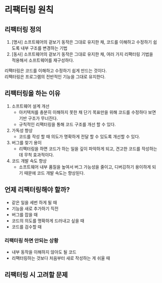 # 리팩터링 원칙

## 리팩터링 정의

1. [명사] 소프트웨어의 겉보기 동작은 그대로 유지한 채, 코드를 이해하고 수정하기 쉽도록 내부 구조를 변경하는 기법
2. [동사] 소프트웨어의 겉보기 동작은 그대로 유지한 채, 여러 가지 리팩터링 기법을 적용해서 소프트웨어를 재구성하다.

리팩터링은 코드를 이해하고 수정하기 쉽게 만드는 것이다.  
리팩터링은 프로그램의 전반적인 기능을 그대로 유지한다.

## 리팩터링을 하는 이유

1. 소프트웨어 설계 개선
   - 아키텍처를 충분히 이해하지 못한 채 단기 목표만을 위해 코드를 수정하다 보면 기반 구조가 무너진다.
   - 규칙적인 리팩터링을 통해 코드 구조를 개선 할 수 있다.
2. 가독성 향상
   - 코드를 작성 할 때 의도가 명확하게 전달 할 수 있도록 개선할 수 있다.
3. 버그를 찾기 용이
   - 리팩터링을 하면 코드가 하는 일을 깊이 파악하게 되고, 견고한 코드를 작성하는 데 무척 효과적이다.
4. 코드 개발 속도 향상
   - 소프트웨어 내부 품질을 높여서 버그 가능성을 줄이고, 디버깅하기 용이하게 되기 때문에 코드 개발 속도는 향상된다.

## 언제 리팩터링해야 할까?

- 같은 일을 세번 하게 될 때
- 기능을 새로 추가하기 직전
- 버그를 잡을 때
- 코드의 의도를 명확하게 드러내고 싶을 때
- 코드를 검수할 때

### 리팩터링 하면 안되는 상황

- 내부 동작을 이해하지 않아도 될 코드
- 리팩터링하는 것보다 처음부터 새로 작성하는 게 쉬울 때

## 리팩터링 시 고려할 문제


